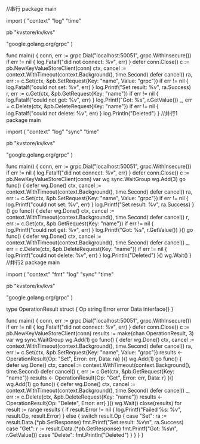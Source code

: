 //串行
package main

import (
 "context"
 "log"
 "time"

 pb "kvstore/kv/kvs"

 "google.golang.org/grpc"
)

func main() {
 conn, err := grpc.Dial("localhost:50051", grpc.WithInsecure())
 if err != nil {
  log.Fatalf("did not connect: %v", err)
 }
 defer conn.Close()
 c := pb.NewKeyValueStoreClient(conn)
 ctx, cancel := context.WithTimeout(context.Background(), time.Second)
 defer cancel()
 ra, err := c.Set(ctx, &pb.SetRequest{Key: "name", Value: "grpc"})
 if err != nil {
  log.Fatalf("could not set: %v", err)
 }
 log.Printf("Set result: %v", ra.Success)
 r, err := c.Get(ctx, &pb.GetRequest{Key: "name"})
 if err != nil {
  log.Fatalf("could not get: %v", err)
 }
 log.Printf("Got: %s", r.GetValue())
 _, err = c.Delete(ctx, &pb.DeleteRequest{Key: "name"})
 if err != nil {
  log.Fatalf("could not delete: %v", err)
 }
 log.Println("Deleted")
}
//并行1
package main

import (
 "context"
 "log"
 "sync"
 "time"

 pb "kvstore/kv/kvs"

 "google.golang.org/grpc"
)

func main() {
 conn, err := grpc.Dial("localhost:50051", grpc.WithInsecure())
 if err != nil {
  log.Fatalf("did not connect: %v", err)
 }
 defer conn.Close()
 c := pb.NewKeyValueStoreClient(conn)
 var wg sync.WaitGroup
 wg.Add(3)
 go func() {
  defer wg.Done()
  ctx, cancel := context.WithTimeout(context.Background(), time.Second)
  defer cancel()
  ra, err := c.Set(ctx, &pb.SetRequest{Key: "name", Value: "grpc"})
  if err != nil {
   log.Printf("could not set: %v", err)
  }
  log.Printf("Set result: %v", ra.Success)
 }()
 go func() {
  defer wg.Done()
  ctx, cancel := context.WithTimeout(context.Background(), time.Second)
  defer cancel()
  r, err := c.Get(ctx, &pb.GetRequest{Key: "name"})
  if err != nil {
   log.Printf("could not get: %v", err)
  }
  log.Printf("Got: %s", r.GetValue())
 }()
 go func() {
  defer wg.Done()
  ctx, cancel := context.WithTimeout(context.Background(), time.Second)
  defer cancel()
  _, err = c.Delete(ctx, &pb.DeleteRequest{Key: "name"})
  if err != nil {
   log.Printf("could not delete: %v", err)
  }
  log.Println("Deleted")
 }()
 wg.Wait()
}
//并行2
package main

import (
 "context"
 "fmt"
 "log"
 "sync"
 "time"

 pb "kvstore/kv/kvs"

 "google.golang.org/grpc"
)

type OperationResult struct {
 Op    string
 Error error
 Data  interface{}
}

func main() {
 conn, err := grpc.Dial("localhost:50051", grpc.WithInsecure())
 if err != nil {
  log.Fatalf("did not connect: %v", err)
 }
 defer conn.Close()
 c := pb.NewKeyValueStoreClient(conn)
 results := make(chan OperationResult, 3)
 var wg sync.WaitGroup
 wg.Add(1)
 go func() {
  defer wg.Done()
  ctx, cancel := context.WithTimeout(context.Background(), time.Second)
  defer cancel()
  ra, err := c.Set(ctx, &pb.SetRequest{Key: "name", Value: "grpc"})
  results <- OperationResult{Op: "Set", Error: err, Data: ra}
 }()
 wg.Add(1)
 go func() {
  defer wg.Done()
  ctx, cancel := context.WithTimeout(context.Background(), time.Second)
  defer cancel()
  r, err := c.Get(ctx, &pb.GetRequest{Key: "name"})
  results <- OperationResult{Op: "Get", Error: err, Data: r}
 }()
 wg.Add(1)
 go func() {
  defer wg.Done()
  ctx, cancel := context.WithTimeout(context.Background(), time.Second)
  defer cancel()
  _, err := c.Delete(ctx, &pb.DeleteRequest{Key: "name"})
  results <- OperationResult{Op: "Delete", Error: err}
 }()
 wg.Wait()
 close(results)
 for result := range results {
  if result.Error != nil {
   log.Printf("Failed %s: %v", result.Op, result.Error)
  } else {
   switch result.Op {
   case "Set":
    ra := result.Data.(*pb.SetResponse)
    fmt.Printf("Set result: %v\n", ra.Success)
   case "Get":
    r := result.Data.(*pb.GetResponse)
    fmt.Printf("Got: %s\n", r.GetValue())
   case "Delete":
    fmt.Println("Deleted")
   }
  }
 }
}

